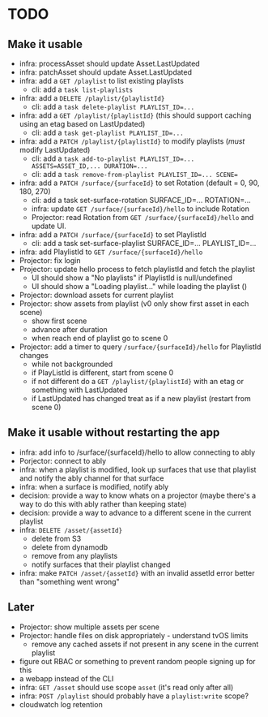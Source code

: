 # TODO

## Make it usable

- infra: processAsset should update Asset.LastUpdated
- infra: patchAsset should update Asset.LastUpdated
- infra: add a `GET /playlist` to list existing playlists
  - cli: add a `task list-playlists`
- infra: add a `DELETE /playlist/{playlistId}`
  - cli: add a `task delete-playlist PLAYLIST_ID=...`
- infra: add a `GET /playlist/{playlistId}` (this should support caching using an etag based on LastUpdated)
  - cli: add a `task get-playlist PLAYLIST_ID=...`
- infra: add a `PATCH /playlist/{playlistId}` to modify playlists (_must_ modify LastUpdated)
  - cli: add a `task add-to-playlist PLAYLIST_ID=... ASSETS=ASSET_ID,... DURATION=...`
  - cli: add a `task remove-from-playlist PLAYLIST_ID=... SCENE=`
- infra: add a `PATCH /surface/{surfaceId}` to set Rotation (default = 0, 90, 180, 270)
  - cli: add a task set-surface-rotation SURFACE_ID=... ROTATION=...
  - infra: update `GET /surface/{surfaceId}/hello` to include Rotation
  - Projector: read Rotation from `GET /surface/{surfaceId}/hello` and update UI.
- infra: add a `PATCH /surface/{surfaceId}` to set PlaylistId
  - cli: add a task set-surface-playlist SURFACE_ID=... PLAYLIST_ID=...
- infra: add PlaylistId to `GET /surface/{surfaceId}/hello`
- Projector: fix login
- Projector: update hello process to fetch playlistId and fetch the playlist
  - UI should show a "No playlists" if PlaylistId is null/undefined
  - UI should show a "Loading playlist..." while loading the playlist ()
- Projector: download assets for current playlist
- Projector: show assets from playlist (v0 only show first asset in each scene)
  - show first scene
  - advance after duration
  - when reach end of playlist go to scene 0
- Projector: add a timer to query `/surface/{surfaceId}/hello` for PlaylistId changes
  - while not backgrounded
  - if PlayListId is different, start from scene 0
  - if not different do a `GET /playlist/{playlistId}` with an etag or something with LastUpdated
  - if LastUpdated has changed treat as if a new playlist (restart from scene 0)

## Make it usable without restarting the app

- infra: add info to /surface/{surfaceId}/hello to allow connecting to ably
- Porjector: connect to ably
- infra: when a playlist is modified, look up surfaces that use that playlist and notify the ably channel for that surface
- infra: when a surface is modified, notify ably
- decision: provide a way to know whats on a projector (maybe there's a way to do this with ably rather than keeping state)
- decision: provide a way to advance to a different scene in the current playlist
- infra: `DELETE /asset/{assetId}`
  - delete from S3
  - delete from dynamodb
  - remove from any playlists
  - notify surfaces that their playlist changed
- infra: make `PATCH /asset/{assetId}` with an invalid assetId error better than "something went wrong"

## Later

- Projector: show multiple assets per scene
- Projector: handle files on disk appropriately - understand tvOS limits
  - remove any cached assets if not present in any scene in the current playlist
- figure out RBAC or something to prevent random people signing up for this
- a webapp instead of the CLI
- infra: `GET /asset` should use scope `asset` (it's read only after all)
- infra: `POST /playlist` should probably have a `playlist:write` scope?
- cloudwatch log retention
